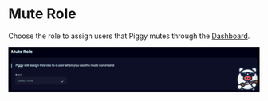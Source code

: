 # Mute Role
Choose the role to assign users that Piggy mutes through the [Dashboard](https://piggy.gg/dashboard/).

![Mute Role](/images/muterole.png)